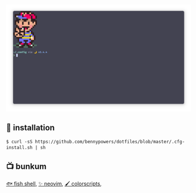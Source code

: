 ![ness at prompt](./.config/screenie.png)

## 🚋 installation

```shell
$ curl -sS https://github.com/bennypowers/dotfiles/blob/master/.cfg-install.sh | sh
```

## 📺 bunkum

[🐟 fish shell](./.config/fish/),
[✨ neovim](./config/nvim/),
[🖌️ colorscripts](./.config/colorscripts/),
